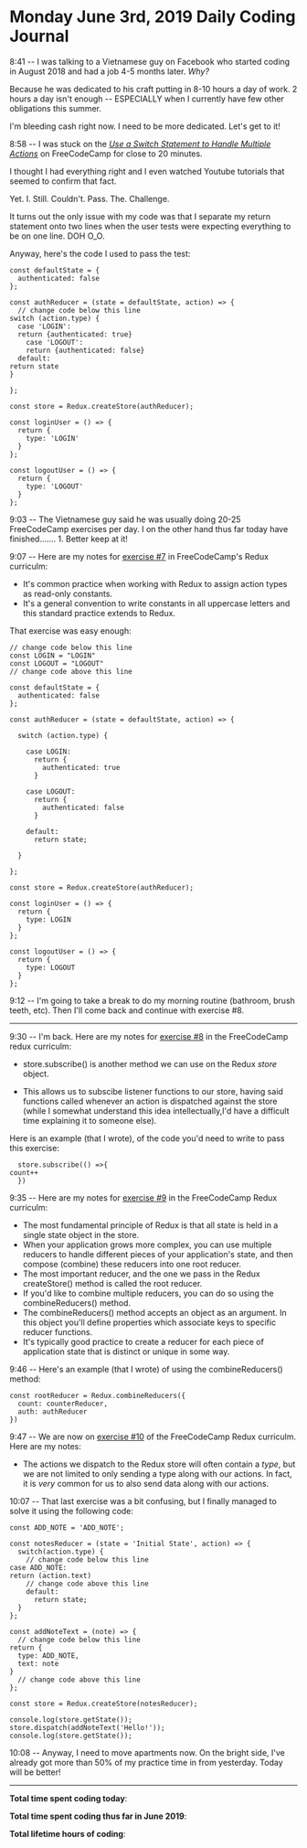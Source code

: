 # Monday June 3rd, 2019 Daily Coding Journal

8:41 -- I was talking to a Vietnamese guy on Facebook who started coding in August 2018 and had a job 4-5 months later. *Why?*

Because he was dedicated to his craft putting in 8-10 hours a day of work. 2 hours a day isn't enough -- ESPECIALLY when I currently have few other obligations this summer.

I'm bleeding cash right now. I need to be more dedicated. Let's get to it!

8:58 -- I was stuck on the [*Use a Switch Statement to Handle Multiple Actions*](https://www.youtube.com/watch?v=S69RtiR6eR4) on FreeCodeCamp for close to 20 minutes.

I thought I had everything right and I even watched Youtube tutorials that seemed to confirm that fact.

Yet. I. Still. Couldn't. Pass. The. Challenge.

It turns out the only issue with my code was that I separate my return statement onto two lines when the user tests were expecting everything to be on one line. DOH O_O.

Anyway, here's the code I used to pass the test:

```
const defaultState = {
  authenticated: false
};

const authReducer = (state = defaultState, action) => {
  // change code below this line
switch (action.type) {
  case 'LOGIN':
  return {authenticated: true}
    case 'LOGOUT':
    return {authenticated: false}
  default:
return state
}

};

const store = Redux.createStore(authReducer);

const loginUser = () => {
  return {
    type: 'LOGIN'
  }
};

const logoutUser = () => {
  return {
    type: 'LOGOUT'
  }
};
```

9:03 -- The Vietnamese guy said he was usually doing 20-25 FreeCodeCamp exercises per day. I on the other hand thus far today have finished....... 1. Better keep at it!

9:07 -- Here are my notes for [exercise #7](https://learn.freecodecamp.org/front-end-libraries/redux/use-const-for-action-types) in FreeCodeCamp's Redux curriculm:

* It's common practice when working with Redux to assign action types as read-only constants.
* It's a general convention to write constants in all uppercase letters and this standard practice extends to Redux.

That exercise was easy enough:
```
// change code below this line
const LOGIN = "LOGIN"
const LOGOUT = "LOGOUT"
// change code above this line

const defaultState = {
  authenticated: false
};

const authReducer = (state = defaultState, action) => {

  switch (action.type) {

    case LOGIN:
      return {
        authenticated: true
      }

    case LOGOUT:
      return {
        authenticated: false
      }

    default:
      return state;

  }

};

const store = Redux.createStore(authReducer);

const loginUser = () => {
  return {
    type: LOGIN
  }
};

const logoutUser = () => {
  return {
    type: LOGOUT
  }
};
```

9:12 -- I'm going to take a break to do my morning routine (bathroom, brush teeth, etc). Then I'll come back and continue with exercise #8.
___
9:30 -- I'm back. Here are my notes for [exercise #8](https://learn.freecodecamp.org/front-end-libraries/redux/register-a-store-listener) in the FreeCodeCamp redux curriculm:

* store.subscribe() is another method we can use on the Redux *store* object.

* This allows us to subscibe listener functions to our store, having said functions called whenever an action is dispatched against the store (while I somewhat understand this idea intellectually,I'd have a difficult time explaining it to someone else).

Here is an example (that I wrote), of the code you'd need to write to pass this exercise:
```
  store.subscribe(() =>{
count++
  })
  ```
9:35 -- Here are my notes for [exercise #9](https://learn.freecodecamp.org/front-end-libraries/redux/combine-multiple-reducers) in the FreeCodeCamp Redux curriculm:

* The most fundamental principle of Redux is that all state is held in a single state object in the store.
* When your application grows more complex, you can use multiple reducers to handle different pieces of your application's state, and then compose (combine) these reducers into one root reducer.
* The most important reducer, and the one we pass in the Redux createStore() method is called the root reducer.
* If you'd like to combine multiple reducers, you can do so using the combineReducers() method.
* The combineReducers() method accepts an object as an argument. In this object you'll define properties which associate keys to specific reducer functions.
* It's typically good practice to create a reducer for each piece of application state that is distinct or unique in some way.

9:46 -- Here's an example (that I wrote) of using the combineReducers() method:
```
const rootReducer = Redux.combineReducers({
  count: counterReducer,
  auth: authReducer
})
```
9:47 -- We are now on [exercise #10](https://learn.freecodecamp.org/front-end-libraries/redux/send-action-data-to-the-store) of the FreeCodeCamp Redux curriculm. Here are my notes:
* The actions we dispatch to the Redux store will often contain a *type*, but we are not limited to only sending a type along with our actions. In fact, it is *very* common for us to also send data along with our actions.

10:07 -- That last exercise was a bit confusing, but I finally managed to solve it using the following code:
```
const ADD_NOTE = 'ADD_NOTE';

const notesReducer = (state = 'Initial State', action) => {
  switch(action.type) {
    // change code below this line
case ADD_NOTE:
return (action.text)
    // change code above this line
    default:
      return state;
  }
};

const addNoteText = (note) => {
  // change code below this line
return {
  type: ADD_NOTE, 
  text: note
}
  // change code above this line
};

const store = Redux.createStore(notesReducer);

console.log(store.getState());
store.dispatch(addNoteText('Hello!'));
console.log(store.getState());
```
10:08 -- Anyway, I need to move apartments now. On the bright side, I've already got more than 50% of my practice time in from yesterday. Today will be better!
___
**Total time spent coding today**: 

**Total time spent coding  thus far in June 2019**: 

**Total lifetime hours of coding**: 

